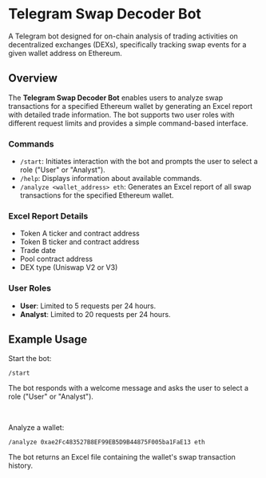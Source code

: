 # Telegram Swap Decoder Bot

A Telegram bot designed for on-chain analysis of trading activities on decentralized exchanges (DEXs), specifically tracking swap events for a given wallet address on Ethereum.

## Overview

The **Telegram Swap Decoder Bot** enables users to analyze swap transactions for a specified Ethereum wallet by generating an Excel report with detailed trade information. The bot supports two user roles with different request limits and provides a simple command-based interface.

### Commands
- `/start`: Initiates interaction with the bot and prompts the user to select a role ("User" or "Analyst").
- `/help`: Displays information about available commands.
- `/analyze <wallet_address> eth`: Generates an Excel report of all swap transactions for the specified Ethereum wallet.

### Excel Report Details
- Token A ticker and contract address
- Token B ticker and contract address
- Trade date
- Pool contract address
- DEX type (Uniswap V2 or V3)

### User Roles
- **User**: Limited to 5 requests per 24 hours.
- **Analyst**: Limited to 20 requests per 24 hours.

## Example Usage

Start the bot:

`/start`

The bot responds with a welcome message and asks the user to select a role ("User" or "Analyst").

<br>

Analyze a wallet:

`/analyze 0xae2Fc483527B8EF99EB5D9B44875F005ba1FaE13 eth`

The bot returns an Excel file containing the wallet's swap transaction history.

